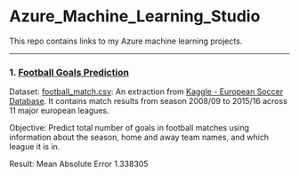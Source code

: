 # Azure_Machine_Learning_Studio
This repo contains links to my Azure machine learning projects.
___
### 1. [Football Goals Prediction](https://gallery.azure.ai/Experiment/Goals-Prediction-YFS-Workshop)

Dataset: [football_match.csv](Dataset/football_match.csv): An extraction from [Kaggle - European Soccer Database](https://www.kaggle.com/hugomathien/soccer). It contains match results from season 2008/09 to 2015/16 across 11 major european
leagues.

Objective: Predict total number of goals in football matches using information about the season, 
home and away team names, and which league it is in.

Result: Mean Absolute Error	1.338305

